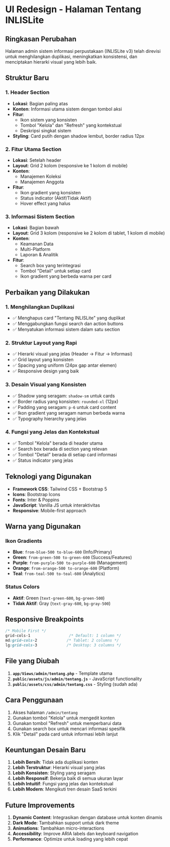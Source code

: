 # UI Redesign - Halaman Tentang INLISLite

## Ringkasan Perubahan

Halaman admin sistem informasi perpustakaan (INLISLite v3) telah direvisi untuk menghilangkan duplikasi, meningkatkan konsistensi, dan menciptakan hierarki visual yang lebih baik.

## Struktur Baru

### 1. Header Section
- **Lokasi**: Bagian paling atas
- **Konten**: Informasi utama sistem dengan tombol aksi
- **Fitur**:
  - Ikon sistem yang konsisten
  - Tombol "Kelola" dan "Refresh" yang kontekstual
  - Deskripsi singkat sistem
- **Styling**: Card putih dengan shadow lembut, border radius 12px

### 2. Fitur Utama Section
- **Lokasi**: Setelah header
- **Layout**: Grid 2 kolom (responsive ke 1 kolom di mobile)
- **Konten**: 
  - Manajemen Koleksi
  - Manajemen Anggota
- **Fitur**:
  - Ikon gradient yang konsisten
  - Status indicator (Aktif/Tidak Aktif)
  - Hover effect yang halus

### 3. Informasi Sistem Section
- **Lokasi**: Bagian bawah
- **Layout**: Grid 3 kolom (responsive ke 2 kolom di tablet, 1 kolom di mobile)
- **Konten**:
  - Keamanan Data
  - Multi-Platform
  - Laporan & Analitik
- **Fitur**:
  - Search box yang terintegrasi
  - Tombol "Detail" untuk setiap card
  - Ikon gradient yang berbeda warna per card

## Perbaikan yang Dilakukan

### 1. Menghilangkan Duplikasi
- ✅ Menghapus card "Tentang INLISLite" yang duplikat
- ✅ Menggabungkan fungsi search dan action buttons
- ✅ Menyatukan informasi sistem dalam satu section

### 2. Struktur Layout yang Rapi
- ✅ Hierarki visual yang jelas (Header → Fitur → Informasi)
- ✅ Grid layout yang konsisten
- ✅ Spacing yang uniform (24px gap antar elemen)
- ✅ Responsive design yang baik

### 3. Desain Visual yang Konsisten
- ✅ Shadow yang seragam: `shadow-sm` untuk cards
- ✅ Border radius yang konsisten: `rounded-xl` (12px)
- ✅ Padding yang seragam: `p-6` untuk card content
- ✅ Ikon gradient yang seragam namun berbeda warna
- ✅ Typography hierarchy yang jelas

### 4. Fungsi yang Jelas dan Kontekstual
- ✅ Tombol "Kelola" berada di header utama
- ✅ Search box berada di section yang relevan
- ✅ Tombol "Detail" berada di setiap card informasi
- ✅ Status indicator yang jelas

## Teknologi yang Digunakan

- **Framework CSS**: Tailwind CSS + Bootstrap 5
- **Icons**: Bootstrap Icons
- **Fonts**: Inter & Poppins
- **JavaScript**: Vanilla JS untuk interaktivitas
- **Responsive**: Mobile-first approach

## Warna yang Digunakan

### Ikon Gradients
- **Blue**: `from-blue-500 to-blue-600` (Info/Primary)
- **Green**: `from-green-500 to-green-600` (Success/Features)
- **Purple**: `from-purple-500 to-purple-600` (Management)
- **Orange**: `from-orange-500 to-orange-600` (Platform)
- **Teal**: `from-teal-500 to-teal-600` (Analytics)

### Status Colors
- **Aktif**: Green (`text-green-600`, `bg-green-500`)
- **Tidak Aktif**: Gray (`text-gray-600`, `bg-gray-500`)

## Responsive Breakpoints

```css
/* Mobile First */
grid-cols-1                 /* Default: 1 column */
md:grid-cols-2             /* Tablet: 2 columns */
lg:grid-cols-3             /* Desktop: 3 columns */
```

## File yang Diubah

1. **`app/Views/admin/tentang.php`** - Template utama
2. **`public/assets/js/admin/tentang.js`** - JavaScript functionality
3. **`public/assets/css/admin/tentang.css`** - Styling (sudah ada)

## Cara Penggunaan

1. Akses halaman `/admin/tentang`
2. Gunakan tombol "Kelola" untuk mengedit konten
3. Gunakan tombol "Refresh" untuk memperbarui data
4. Gunakan search box untuk mencari informasi spesifik
5. Klik "Detail" pada card untuk informasi lebih lanjut

## Keuntungan Desain Baru

1. **Lebih Bersih**: Tidak ada duplikasi konten
2. **Lebih Terstruktur**: Hierarki visual yang jelas
3. **Lebih Konsisten**: Styling yang seragam
4. **Lebih Responsif**: Bekerja baik di semua ukuran layar
5. **Lebih Intuitif**: Fungsi yang jelas dan kontekstual
6. **Lebih Modern**: Mengikuti tren desain SaaS terkini

## Future Improvements

1. **Dynamic Content**: Integrasikan dengan database untuk konten dinamis
2. **Dark Mode**: Tambahkan support untuk dark theme
3. **Animations**: Tambahkan micro-interactions
4. **Accessibility**: Improve ARIA labels dan keyboard navigation
5. **Performance**: Optimize untuk loading yang lebih cepat
